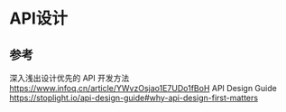 # API设计

## 参考
深入浅出设计优先的 API 开发方法 https://www.infoq.cn/article/YWvzOsjao1E7UDo1fBoH
API Design Guide https://stoplight.io/api-design-guide#why-api-design-first-matters